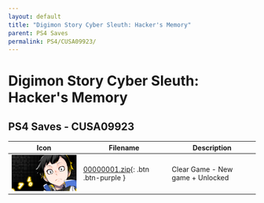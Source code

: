 ```yaml
---
layout: default
title: "Digimon Story Cyber Sleuth: Hacker's Memory"
parent: PS4 Saves
permalink: PS4/CUSA09923/
---
```

# Digimon Story Cyber Sleuth: Hacker's Memory

## PS4 Saves - CUSA09923

| Icon | Filename | Description |
|------|----------|-------------|
| ![Digimon Story Cyber Sleuth: Hacker's Memory](icon0.png) | [00000001.zip](00000001.zip){: .btn .btn-purple } | Clear Game - New game + Unlocked |
